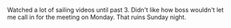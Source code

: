 Watched a lot of sailing videos until past 3. Didn't like how boss wouldn't let me call in for the meeting on Monday. That ruins Sunday night.
